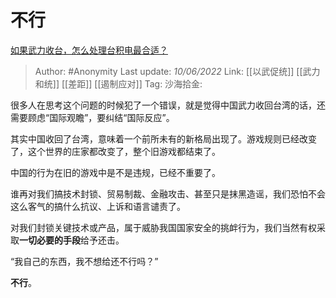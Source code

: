 # 不行
[如果武力收台，怎么处理台积电最合适？](https://www.zhihu.com/question/424901826/answer/2519283762)

> Author: #Anonymity
> Last update: *10/06/2022*
> Link: [[以武促统]] [[武力和统]] [[差距]] [[遏制应对]]
> Tag:
> 沙海拾金:

很多人在思考这个问题的时候犯了一个错误，就是觉得中国武力收回台湾的话，还需要顾虑“国际观瞻”，要纠结“国际反应”。

其实中国收回了台湾，意味着一个前所未有的新格局出现了。游戏规则已经改变了，这个世界的庄家都改变了，整个旧游戏都结束了。

中国的行为在旧的游戏中是不是违规，已经不重要了。

谁再对我们搞技术封锁、贸易制裁、金融攻击、甚至只是抹黑造谣，我们恐怕不会这么客气的搞什么抗议、上诉和语言谴责了。

对我们封锁关键技术或产品，属于威胁我国国家安全的挑衅行为，我们当然有权采取**一切必要的手段**给予还击。

“我自己的东西，我不想给还不行吗？”

**不行**。
